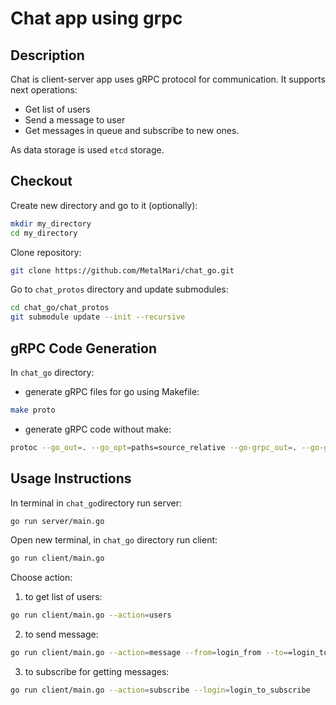 # Chat app using grpc

## Description
Chat is  client-server app uses gRPC protocol for communication. It supports next operations:
 - Get list of users
 - Send a message to user
 - Get messages in queue and subscribe to new ones.

As data storage is used `etcd` storage.

## Checkout
Create new directory and go to it (optionally):
```bash
mkdir my_directory
cd my_directory
```
Clone repository:
```bash
git clone https://github.com/MetalMari/chat_go.git
```
Go to `chat_protos` directory and update submodules:
```bash
cd chat_go/chat_protos
git submodule update --init --recursive
```

## gRPC Code Generation
In `chat_go` directory:
- generate gRPC files for go using Makefile:
```bash
make proto
```
- generate gRPC code without make:
```bash
protoc --go_out=. --go_opt=paths=source_relative --go-grpc_out=. --go-grpc_opt=paths=source_relative chat_protos/chat.proto
```

## Usage Instructions
In terminal in `chat_go`directory run server:
```bash
go run server/main.go
```
Open new terminal, in `chat_go` directory run client:
```bash
go run client/main.go
```
Choose action:
1. to get list of users:
```bash
go run client/main.go --action=users
```
2. to send message:
```bash
go run client/main.go --action=message --from=login_from --to==login_to --body="Message content"
```
3. to subscribe for getting messages:
```bash
go run client/main.go --action=subscribe --login=login_to_subscribe
```
